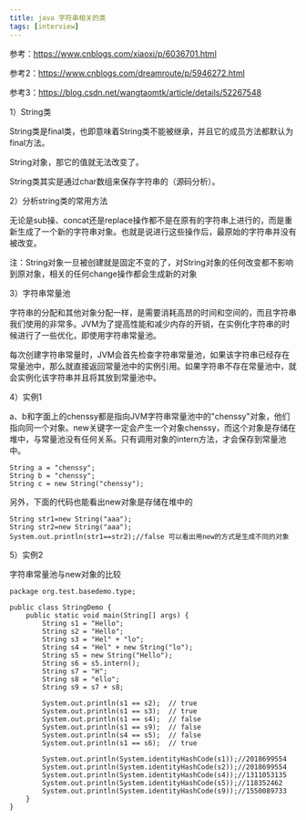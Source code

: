 ```yaml
---
title: java 字符串相关的类
tags: [interview]
---
```


参考：https://www.cnblogs.com/xiaoxi/p/6036701.html

参考2：https://www.cnblogs.com/dreamroute/p/5946272.html

参考3：https://blog.csdn.net/wangtaomtk/article/details/52267548

1）String类

String类是final类，也即意味着String类不能被继承，并且它的成员方法都默认为final方法。

String对象，那它的值就无法改变了。

String类其实是通过char数组来保存字符串的（源码分析）。

2）分析string类的常用方法

无论是sub操、concat还是replace操作都不是在原有的字符串上进行的，而是重新生成了一个新的字符串对象。也就是说进行这些操作后，最原始的字符串并没有被改变。

注：String对象一旦被创建就是固定不变的了，对String对象的任何改变都不影响到原对象，相关的任何change操作都会生成新的对象

3）字符串常量池

字符串的分配和其他对象分配一样，是需要消耗高昂的时间和空间的，而且字符串我们使用的非常多。JVM为了提高性能和减少内存的开销，在实例化字符串的时候进行了一些优化，即使用字符串常量池。

每次创建字符串常量时，JVM会首先检查字符串常量池，如果该字符串已经存在常量池中，那么就直接返回常量池中的实例引用。如果字符串不存在常量池中，就会实例化该字符串并且将其放到常量池中。

4）实例1

a、b和字面上的chenssy都是指向JVM字符串常量池中的"chenssy"对象，他们指向同一个对象。new关键字一定会产生一个对象chenssy，而这个对象是存储在堆中，与常量池没有任何关系。只有调用对象的intern方法，才会保存到常量池中。

```
String a = "chenssy";
String b = "chenssy";
String c = new String("chenssy");
```

另外，下面的代码也能看出new对象是存储在堆中的

```
String str1=new String("aaa");
String str2=new String("aaa");
System.out.println(str1==str2);//false 可以看出用new的方式是生成不同的对象 
```

5）实例2

字符串常量池与new对象的比较

```
package org.test.basedemo.type;

public class StringDemo {
    public static void main(String[] args) {
        String s1 = "Hello";
        String s2 = "Hello";
        String s3 = "Hel" + "lo";
        String s4 = "Hel" + new String("lo");
        String s5 = new String("Hello");
        String s6 = s5.intern();
        String s7 = "H";
        String s8 = "ello";
        String s9 = s7 + s8;
                  
        System.out.println(s1 == s2);  // true
        System.out.println(s1 == s3);  // true
        System.out.println(s1 == s4);  // false
        System.out.println(s1 == s9);  // false
        System.out.println(s4 == s5);  // false
        System.out.println(s1 == s6);  // true
        
        System.out.println(System.identityHashCode(s1));//2018699554
        System.out.println(System.identityHashCode(s2));//2018699554
        System.out.println(System.identityHashCode(s4));//1311053135
        System.out.println(System.identityHashCode(s5));//118352462
        System.out.println(System.identityHashCode(s9));//1550089733
    }
}
```